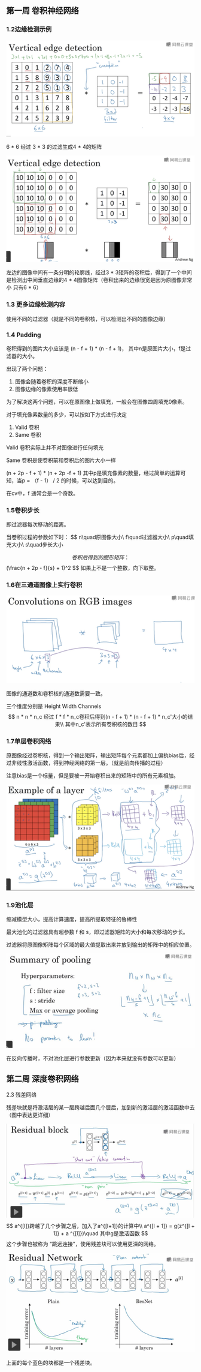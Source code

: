 ## 第一周 卷积神经网络

### 1.2边缘检测示例

![卷积过滤器（核）](./images_CNN/卷积过滤器（核）.png)

6 * 6 经过 3 * 3 的过滤生成4 * 4的矩阵

![边缘检测效果1](./images_CNN/边缘检测效果1.png)

左边的图像中间有一条分明的轮廓线，经过3 * 3矩阵的卷积后，得到了一个中间是检测出中间垂直边缘的4 * 4图像矩阵（卷积出来的边缘很宽是因为原图像非常小 只有6 * 6）

### 1.3 更多边缘检测内容

使用不同的过滤器（就是不同的卷积核，可以检测出不同的图像边缘）

### 1.4 Padding

卷积得到的图片大小应该是 (n - f + 1) * (n - f + 1)， 其中n是原图片大小，f是过滤器的大小。

出现了两个问题：

1. 图像会随着卷积的深度不断缩小
2. 图像边缘的像素使用率很低

为了解决这两个问题，可以在原图像上做填充，一般会在图像四周填充0像素。

对于填充像素数量的多少，可以按如下方式进行决定

1. Valid 卷积
2. Same 卷积

Valid 卷积实际上并不对图像进行任何填充

Same 卷积是使卷积前和卷积后的图片大小一样

(n + 2p - f + 1) * (n + 2p -f + 1) 其中p是填充像素的数量，经过简单的运算可知，当p = （f - 1） / 2 的时候，可以达到目的。

在cv中，f 通常会是一个奇数。

### 1.5卷积步长

即过滤器每次移动的距离。

当卷积过程的参数如下时：
$$
n\quad原图像大小\\
f\quad过滤器大小\\
p\quad填充大小\\
s\quad步长大小

$$
卷积后得到的图形矩阵：
$$
(\frac{n + 2p - f}{s} + 1)^2
$$
如果上不是一个整数，向下取整。

### 1.6在三通道图像上实行卷积

![三通道图像卷积](./images_CNN/三通道图像卷积.png)

图像的通道数和卷积核的通道数需要一致。

三个维度分别是 Height Width Channels
$$
n * n * n_c 经过 f * f * n_c卷积后得到(n - f + 1) * (n - f + 1) * n_c'大小的结果\\
其中n_c'表示所有卷积核的数目
$$

### 1.7单层卷积网络

原图像经过卷积核，得到一个输出矩阵，输出矩阵每个元素都加上偏执bias后，经过非线性激活函数，得到神经网络的第一层。（就是前向传播的过程）

注意bias是一个标量，但是要被一开始卷积出来的矩阵中的所有元素相加。

![单层卷积网络1](./images_CNN/单层卷积网络1.png)

### 1.9池化层

缩减模型大小，提高计算速度，提高所提取特征的鲁棒性

最大池化的过滤器具有超参数 f 和 s，即过滤器矩阵的大小和每次移动的步长。

过滤器将原图像矩阵每个区域的最大值提取出来并放到输出的矩阵中的相应位置。

![池化层](.\images_CNN\池化层.JPG)

在反向传播时，不对池化层进行参数更新（因为本来就没有参数可以更新）

## 第二周 深度卷积网络

2.3 残差网络

残差块就是将激活层的某一层跨越后面几个层后，加到新的激活层的激活函数中去（图中表达更详细）

![残差块](.\images_CNN\残差块.JPG)
$$
a^{[l]}跨越了几个步骤之后，加入了a^{[l+1]}的计算中\\
a^{[l + 1]} = g(z^{[l + 1]} + a ^{[l]})\quad 其中g是激活函数
$$
这个步骤也被称为 “跳远连接”，使用残差块可以使用更深的网络。

![残差网络ResNet](.\images_CNN\残差网络ResNet.JPG)

上面的每个蓝色的块都是一个残差块。

